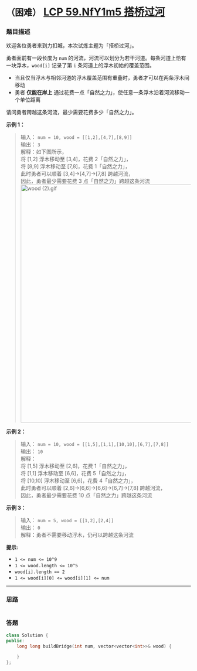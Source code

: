 # `（困难）` [LCP 59.NfY1m5 搭桥过河](https://leetcode-cn.com/problems/NfY1m5/)

### 题目描述
<p>欢迎各位勇者来到力扣城，本次试炼主题为「搭桥过河」。</p>
<p>勇者面前有一段长度为 <code>num</code> 的河流，河流可以划分为若干河道。每条河道上恰有一块浮木，<code>wood[i]</code> 记录了第 <code>i</code> 条河道上的浮木初始的覆盖范围。</p>
<ul>
<li>当且仅当浮木与相邻河道的浮木覆盖范围有重叠时，勇者才可以在两条浮木间移动</li>
<li>勇者 <strong>仅能在岸上</strong> 通过花费一点「自然之力」，使任意一条浮木沿着河流移动一个单位距离</li>
</ul>
<p>请问勇者跨越这条河流，最少需要花费多少「自然之力」。</p>
<p><strong>示例 1：</strong></p>
<blockquote>
<p>输入： <code>num = 10, wood = [[1,2],[4,7],[8,9]]</code><br>
输出： <code>3</code><br>
解释：如下图所示，<br>
将 [1,2] 浮木移动至 [3,4]，花费 2「自然之力」，<br>
将 [8,9] 浮木移动至 [7,8]，花费 1「自然之力」，<br>
此时勇者可以顺着 [3,4]-&gt;[4,7]-&gt;[7,8] 跨越河流，<br>
因此，勇者最少需要花费 3 点「自然之力」跨越这条河流<br>
<img src="https://pic.leetcode-cn.com/1648196478-ophADL-wood%20(2).gif" alt="wood (2).gif" onerror="this.src='data:image/svg+xml,%3Csvg height=\'150\' viewBox=\'0 0 150 150\' width=\'150\' xmlns=\'http://www.w3.org/2000/svg\'%3E%3Cpath d=\'m2465 2286.42347-18.95363-18.92555-50.0112 43.79935-24.62708-24.5906-33.41155 24.5906-22.99654-17.22567v-73.0716c0-2.20914 1.79086-4 4-4h142c2.20914 0 4 1.79086 4 4zm-122-25.59081c5.52285 0 10-4.47052 10-9.98518 0-5.51467-4.47715-9.98519-10-9.98519s-10 4.47052-10 9.98519c0 5.51466 4.47715 9.98518 10 9.98518zm122 40.89296v61.27438c0 2.20914-1.79086 4-4 4h-142c-2.20914 0-4-1.79086-4-4v-53.62625l22.99654 17.22567 33.41155-24.5906 24.62708 24.5906 50.0112-43.79935z\' fill=\'%23eee\' fill-rule=\'evenodd\' transform=\'translate(-2315 -2217)\'/%3E%3C/svg%3E'; " width="650px"></p>
</blockquote>
<p><strong>示例 2：</strong></p>
<blockquote>
<p>输入： <code>num = 10, wood = [[1,5],[1,1],[10,10],[6,7],[7,8]]</code><br>
输出： <code>10</code><br>
解释：<br>
将 [1,5] 浮木移动至 [2,6]，花费 1「自然之力」，<br>
将 [1,1] 浮木移动至 [6,6]，花费 5「自然之力」，<br>
将 [10,10] 浮木移动至 [6,6]，花费 4「自然之力」，<br>
此时勇者可以顺着 [2,6]-&gt;[6,6]-&gt;[6,6]-&gt;[6,7]-&gt;[7,8] 跨越河流，<br>
因此，勇者最少需要花费 10 点「自然之力」跨越这条河流</p>
</blockquote>
<p><strong>示例 3：</strong></p>
<blockquote>
<p>输入： <code>num = 5, wood = [[1,2],[2,4]]</code><br>
输出： <code>0</code><br>
解释：勇者不需要移动浮木，仍可以跨越这条河流</p>
</blockquote>
<p><strong>提示:</strong></p>
<ul>
<li><code>1 &lt;= num &lt;= 10^9</code></li>
<li><code>1 &lt;= wood.length &lt;= 10^5</code></li>
<li><code>wood[i].length == 2</code></li>
<li><code>1 &lt;= wood[i][0] &lt;= wood[i][1] &lt;= num</code></li>
</ul>


---
### 思路
```
```



### 答题
``` C++
class Solution {
public:
    long long buildBridge(int num, vector<vector<int>>& wood) {

    }
};
```




